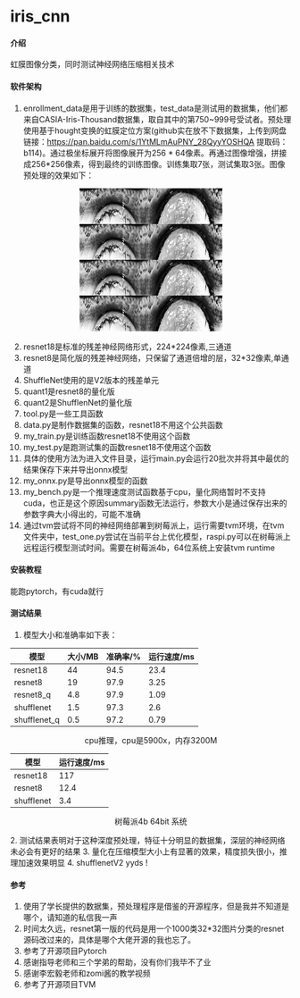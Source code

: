 # iris_cnn

#### 介绍
虹膜图像分类，同时测试神经网络压缩相关技术

#### 软件架构
1.  enrollment_data是用于训练的数据集，test_data是测试用的数据集，他们都来自CASIA-Iris-Thousand数据集，取自其中的第750~999号受试者。预处理使用基于hought变换的虹膜定位方案(github实在放不下数据集，上传到网盘链接：https://pan.baidu.com/s/1YtMLmAuPNY_28QyyYOSHQA 
提取码：b114)。通过极坐标展开将图像展开为256 * 64像素。再通过图像增强，拼接成256*256像素，得到最终的训练图像。训练集取7张，测试集取3张。图像预处理的效果如下：

<div align=center>
  
![预处理](S5750L00.png "Magic Gardens")
  
</div>

2.  resnet18是标准的残差神经网络形式，224*224像素,三通道
3.  resnet8是简化版的残差神经网络，只保留了通道倍增的层，32*32像素,单通道
4.  ShuffleNet使用的是V2版本的残差单元
5.  quant1是resnet8的量化版
6.  quant2是ShufflenNet的量化版
7.  tool.py是一些工具函数
8.  data.py是制作数据集的函数，resnet18不用这个公共函数
9.  my_train.py是训练函数resnet18不使用这个函数
10.  my_test.py是跑测试集的函数resnet18不使用这个函数
11.  具体的使用方法为进入文件目录，运行main.py会运行20批次并将其中最优的结果保存下来并导出onnx模型
12.  my_onnx.py是导出onnx模型的函数
13.  my_bench.py是一个推理速度测试函数基于cpu，量化网络暂时不支持cuda，也正是这个原因summary函数无法运行，参数大小是通过保存出来的参数字典大小得出的，可能不准确
14.  通过tvm尝试将不同的神经网络部署到树莓派上，运行需要tvm环境，在tvm文件夹中，test_one.py尝试在当前平台上优化模型，raspi.py可以在树莓派上远程运行模型测试时间。需要在树莓派4b，64位系统上安装tvm runtime


#### 安装教程

能跑pytorch，有cuda就行

#### 测试结果
1.  模型大小和准确率如下表：
<div align=center>
  
| 模型 | 大小/MB | 准确率/% | 运行速度/ms |
| --- | --- | --- | --- |
| resnet18 | 44 | 94.5 | 23.4 |
| resnet8 | 19 | 97.9 | 3.25 |
| resnet8_q | 4.8 | 97.9 | 1.09 |
| shufflenet | 1.5 | 97.3 | 2.6 |
| shufflenet_q | 0.5 | 97.2 | 0.79 |

  cpu推理，cpu是5900x，内存3200M
  
</div>

<div align=center>
  
| 模型 | 运行速度/ms |
| --- | --- |
| resnet18 | 117 |
| resnet8 | 12.4 |
| shufflenet | 3.4 |

  树莓派4b 64bit 系统
</div>
2.  测试结果表明对于这种深度预处理，特征十分明显的数据集，深层的神经网络未必会有更好的结果
3.  量化在压缩模型大小上有显著的效果，精度损失很小，推理加速效果明显
4.  shufflenetV2 yyds !

#### 参考

1.  使用了学长提供的数据集，预处理程序是借鉴的开源程序，但是我并不知道是哪个，请知道的私信我一声
2.  时间太久远，resnet第一版的代码是用一个1000类32*32图片分类的resnet源码改过来的，具体是哪个大佬开源的我也忘了。
3.  参考了开源项目Pytorch
4.  感谢指导老师和三个学弟的帮助，没有你们我毕不了业
5.  感谢李宏毅老师和zomi酱的教学视频
6.  参考了开源项目TVM


